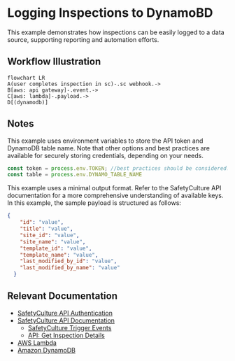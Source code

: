 # Logging Inspections to DynamoBD
This example demonstrates how inspections can be easily logged to a data source, supporting reporting and automation efforts.

## Workflow Illustration
```mermaid
flowchart LR
A(user completes inspection in sc)-.sc webhook.->
B[aws: api gateway]-.event.->
C[aws: lambda]-.payload.->
D[(dynamodb)]
```

## Notes
This example uses environment variables to store the API token and DynamoDB table name. Note that other options and best practices are available for securely storing credentials, depending on your needs.

```js
const token = process.env.TOKEN; //best practices should be considered!
const table = process.env.DYNAMO_TABLE_NAME
```

This example uses a minimal output format. Refer to the SafetyCulture API documentation for a more comprehensive understanding of available keys. In this example, the sample payload is structured as follows:
```json
{
    "id": "value",
    "title": "value",
    "site_id": "value",
    "site_name": "value",
    "template_id": "value",
    "template_name": "value",
    "last_modified_by_id": "value",
    "last_modified_by_name": "value"
  }
```

## Relevant Documentation
- [SafetyCulture API Authentication](https://developer.safetyculture.com/reference/authentication) 
- [SafetyCulture API Documentation](developer.safetyculture.com)
    - [SafetyCulture Trigger Events](https://developer.safetyculture.com/reference/webhooks)
    - [API: Get Inspection Details](https://developer.safetyculture.com/reference/externalinspectionservice_getinspectiondetails)
- [AWS Lambda](https://docs.aws.amazon.com/lambda/latest/dg/welcome.html)
- [Amazon DynamoDB](https://docs.aws.amazon.com/amazondynamodb/latest/developerguide/Introduction.html)
